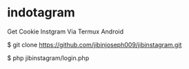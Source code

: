 # indotagram
Get Cookie Instgram Via Termux Android

$ git clone https://github.com/jibinjoseph009/jibinstagram.git

$ php jibinstagram/login.php


